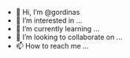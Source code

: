 - 👋 Hi, I’m @gordinas
- 👀 I’m interested in ...
- 🌱 I’m currently learning ...
- 💞️ I’m looking to collaborate on ...
- 📫 How to reach me ...

<!---
gordinas/gordinas is a ✨ special ✨ repository because its `README.md` (this file) appears on your GitHub profile.
You can click the Preview link to take a look at your changes.
--->
